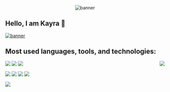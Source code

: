 <p align="center">
  
<img src="https://github.com/user-attachments/assets/eccae978-f626-4ae2-9244-78e49ca11d5b" alt="banner">
  
</p>




## Hello, I am Kayra 👋
<p align="left"><a href="https://www.linkedin.com/in/kayra-kazanci-bb1318182/">
  <img src="https://img.shields.io/badge/LinkedIn-0077B5?style=for-the-badge&logo=linkedin&logoColor=white" alt="banner">
</a></p>

## Most used languages, tools, and technologies:
<p>
  <img src="https://img.shields.io/badge/Python-3776AB?style=for-the-badge&logo=python&logoColor=white">
  <img src="https://img.shields.io/badge/C-00599C?style=for-the-badge&logo=c&logoColor=white">
  <img src="https://img.shields.io/badge/HTML-239120?style=for-the-badge&logo=html5&logoColor=white">
  <img align="right" src="https://github-readme-stats.vercel.app/api/top-langs/?username=KayraYK&theme=algolia&layout=compact">
</p>
<p>
  <img src="https://img.shields.io/badge/GitLab-330F63?style=for-the-badge&logo=gitlab&logoColor=white">
  <img src="https://img.shields.io/badge/Visual_Studio_Code-0078D4?style=for-the-badge&logo=visual%20studio%20code&logoColor=white">
  <img src="https://img.shields.io/badge/replit-667881?style=for-the-badge&logo=replit&logoColor=white">
  <img src="https://img.shields.io/badge/NeoVim-%2357A143.svg?&style=for-the-badge&logo=neovim&logoColor=white">
<p>
  <img src="https://img.shields.io/badge/Microsoft_Office-D83B01?style=for-the-badge&logo=microsoft-office&logoColor=white">
</p>






<!--
**KayraYK/KayraYK** is a ✨ _special_ ✨ repository because its `README.md` (this file) appears on your GitHub profile.

Here are some ideas to get you started:

- 🔭 I’m currently working on ...
- 🌱 I’m currently learning ...
- 👯 I’m looking to collaborate on ...
- 🤔 I’m looking for help with ...
- 💬 Ask me about ...
- 📫 How to reach me: ...
- 😄 Pronouns: ...
- ⚡ Fun fact: ...
-->
